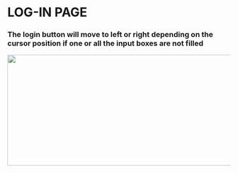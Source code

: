 # LOG-IN PAGE

### The login button will move to left or right depending on the cursor position if one or all the input boxes are not filled
<img width="550" height="250" src="https://github.com/macclintx/login-page/assets/114223962/3581feb6-5988-4773-86a3-ccf8c5998cd5">
